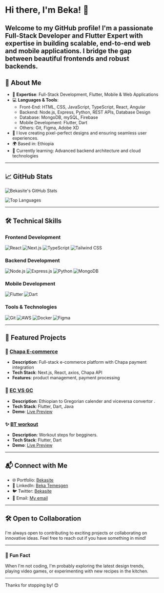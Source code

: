 # Hi there, I'm Beka! 👋

Welcome to my GitHub profile! I'm a passionate Full-Stack Developer and Flutter Expert with expertise in building scalable, end-to-end web and mobile applications. I bridge the gap between beautiful frontends and robust backends.
---

## 🚀 About Me

- 🌟 **Expertise**: Full-Stack Development, Flutter, Mobile & Web Applications
- 💻 **Languages & Tools**: 
  - Front-End: HTML, CSS, JavaScript, TypeScript, React, Angular
  - Backend: Node.js, Express, Python, REST APIs, Database Design
  - Database: MongoDB, mySQL, Firebase
  - Mobile Development: Flutter, Dart
  - Others: Git, Figma, Adobe XD
- 🎨 I love creating pixel-perfect designs and ensuring seamless user experiences.
- 🌍 Based in: Ethiopia
- 🌱 Currently learning: Advanced backend architecture and cloud technologies

---
## 📈 GitHub Stats

![Bekasite's GitHub Stats](https://github-readme-stats.vercel.app/api?username=bekasite&show_icons=true&theme=radical)

![Top Languages](https://github-readme-stats.vercel.app/api/top-langs/?username=bekasite&layout=compact&theme=radical)

---

## 🛠️ Technical Skills

### **Frontend Development**
![React](https://img.shields.io/badge/React-20232A?style=for-the-badge&logo=react&logoColor=61DAFB)
![Next.js](https://img.shields.io/badge/Next.js-000000?style=for-the-badge&logo=next.js&logoColor=white)
![TypeScript](https://img.shields.io/badge/TypeScript-007ACC?style=for-the-badge&logo=typescript&logoColor=white)
![Tailwind CSS](https://img.shields.io/badge/Tailwind_CSS-38B2AC?style=for-the-badge&logo=tailwind-css&logoColor=white)

### **Backend Development**
![Node.js](https://img.shields.io/badge/Node.js-339933?style=for-the-badge&logo=nodedotjs&logoColor=white)
![Express.js](https://img.shields.io/badge/Express.js-000000?style=for-the-badge&logo=express&logoColor=white)
![Python](https://img.shields.io/badge/Python-3776AB?style=for-the-badge&logo=python&logoColor=white)
![MongoDB](https://img.shields.io/badge/MongoDB-4EA94B?style=for-the-badge&logo=mongodb&logoColor=white)

### **Mobile Development**
![Flutter](https://img.shields.io/badge/Flutter-02569B?style=for-the-badge&logo=flutter&logoColor=white)
![Dart](https://img.shields.io/badge/Dart-0175C2?style=for-the-badge&logo=dart&logoColor=white)

### **Tools & Technologies**
![Git](https://img.shields.io/badge/Git-F05032?style=for-the-badge&logo=git&logoColor=white)
![AWS](https://img.shields.io/badge/AWS-232F3E?style=for-the-badge&logo=amazon-aws&logoColor=white)
![Docker](https://img.shields.io/badge/Docker-2496ED?style=for-the-badge&logo=docker&logoColor=white)
![Figma](https://img.shields.io/badge/Figma-F24E1E?style=for-the-badge&logo=figma&logoColor=white)

---

## 📂 Featured Projects

### 🛒 [Chapa E-commerce](https://github.com/bekasite/ecommerce-chapa-integration)
- **Description**: Full-stack e-commerce platform with Chapa payment integration
- **Tech Stack**: Next.js, React, axios, Chapa API
- **Features**: product management, payment processing

### 🎯 [EC VS GC](#)
- **Description**: Ethiopian to Gregorian calender and viceversa convertor .
- **Tech Stack**: Flutter, Dart, Java
- **Demo**: [Live Preview](https://bekasite.netlify.app/Ec%20to%20gc.apk)

### ✨ [BT workout](#)
- **Description**: Workout steps for begginers.
- **Tech Stack**: Flutter, Dart
- **Demo**: [Live Preview](https://github.com/bekasite/Appstore/raw/refs/heads/main/BT-workout.apk?download=)

---

## 📬 Connect with Me

- 🌐 Portfolio: [Bekasite](https://beka-temesgen.netlify.app)
- 💼 LinkedIn: [Beka Temesgen](https://www.linkedin.com/in/beka-temesgen-214b59312)
- 🐦 Twitter: [Bekasite](https://x.com/Beka6724)
- 📧 Email: [My email](beka00499@gmail.com)

---

## 🛠️ Open to Collaboration

I'm always open to contributing to exciting projects or collaborating on innovative ideas. Feel free to reach out if you have something in mind!

---

### 🌟 Fun Fact

When I'm not coding, I'm probably exploring the latest design trends, playing video games, or experimenting with new recipes in the kitchen.

---

Thanks for stopping by! 😊
